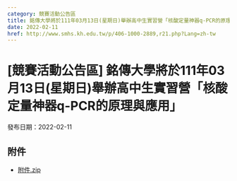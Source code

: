 ```yaml
---
category: 競賽活動公告區
title: 銘傳大學將於111年03月13日(星期日)舉辦高中生實習營「核酸定量神器q-PCR的原理與應用」
date: 2022-02-11
href: http://www.smhs.kh.edu.tw/p/406-1000-2889,r21.php?Lang=zh-tw
---
```


# [競賽活動公告區] 銘傳大學將於111年03月13日(星期日)舉辦高中生實習營「核酸定量神器q-PCR的原理與應用」

發布日期：2022-02-11

<div><div></div><div></div></div>

## 附件

- [附件.zip](https://www.smhs.kh.edu.tw/app/index.php?Action=downloadfile&file=WVhSMFlXTm9MemMyTDNCMFlWOHlOVGsxWHpRd01qazBOak5mTmpZME1UVXVlbWx3&fname=DGGGROTSYWQO41XX50LKSWHGRK30OOLKDGUWTSKK4125MLVWKPROVTPOUSSSPKPO)
